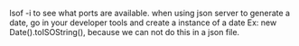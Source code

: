 lsof -i to see what ports are available.
when using json server to generate a date,
go in your developer tools and create a instance of a date Ex: new Date().toISOString(), because we can not do this in a json file.
